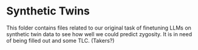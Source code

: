 # Synthetic Twins

This folder contains files related to our original task of finetuning LLMs on synthetic twin data to see how well we could predict zygosity. It is in need of being filled out and some TLC. (Takers?)